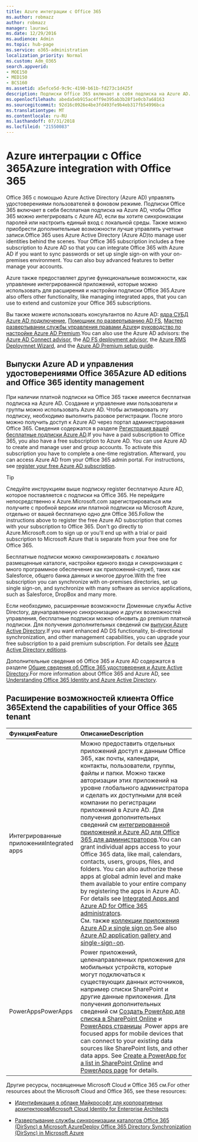```yaml
---
title: Azure интеграции с Office 365
ms.author: robmazz
author: robmazz
manager: laurawi
ms.date: 12/29/2016
ms.audience: Admin
ms.topic: hub-page
ms.service: o365-administration
localization_priority: Normal
ms.custom: Adm_O365
search.appverid:
- MOE150
- MED150
- BCS160
ms.assetid: a5efce5d-9c9c-4190-b61b-fd273c1d425f
description: Подписки Office 365 включает в себя подписка на Azure AD. Интеграция Office 365 с Azure AD, если необходимо использовать синхронизацию паролей или единого входа с локальной среды.
ms.openlocfilehash: abeda5eb915ac4ff9e395ab3b28f1e0cb7a68163
ms.sourcegitcommit: 92d16c0926e4be3fd493fe9b4eb317fb54996bca
ms.translationtype: MT
ms.contentlocale: ru-RU
ms.lasthandoff: 07/31/2018
ms.locfileid: "21550083"
---
```

# <a name="azure-integration-with-office-365"></a><span data-ttu-id="3ba75-104">Azure интеграции с Office 365</span><span class="sxs-lookup"><span data-stu-id="3ba75-104">Azure integration with Office 365</span></span>

<span data-ttu-id="3ba75-p102">Office 365 с помощью Azure Active Directory (Azure AD) управлять удостоверениями пользователей в фоновом режиме. Подписки Office 365 включает в себя бесплатная подписка на Azure AD, чтобы Office 365 можно интегрировать с Azure AD, если вы хотите синхронизации паролей или настроить единый вход с локальной среды. Также можно приобрести дополнительные возможности лучше управлять учетные записи.</span><span class="sxs-lookup"><span data-stu-id="3ba75-p102">Office 365 uses Azure Active Directory (Azure AD)to manage user identities behind the scenes. Your Office 365 subscription includes a free subscription to Azure AD so that you can integrate Office 365 with Azure AD if you want to sync passwords or set up single sign-on with your on-premises environment. You can also buy advanced features to better manage your accounts.</span></span>
  
<span data-ttu-id="3ba75-108">Azure также предоставляет другие функциональные возможности, как управление интегрированной приложений, которые можно использовать для расширения и настройки подписки Office 365.</span><span class="sxs-lookup"><span data-stu-id="3ba75-108">Azure also offers other functionality, like managing integrated apps, that you can use to extend and customize your Office 365 subscriptions.</span></span>
  
<span data-ttu-id="3ba75-109">Вы также можете использовать консультантов по Azure AD: [ядра СУБД Azure AD подключение](https://aka.ms/aadconnectpwsync), [Помощник по развертыванию AD FS](https://aka.ms/adfsguidance), [Мастер развертывании службы управления правами Azure](https://aka.ms/azuremsguidance)и [руководство по настройке Azure AD Premium](https://aka.ms/aadpguidance).</span><span class="sxs-lookup"><span data-stu-id="3ba75-109">You can also use the Azure AD advisors: the [Azure AD Connect advisor](https://aka.ms/aadconnectpwsync), the [AD FS deployment advisor](https://aka.ms/adfsguidance), the [Azure RMS Deploymnet Wizard](https://aka.ms/azuremsguidance), and the [Azure AD Premium setup guide](https://aka.ms/aadpguidance).</span></span>
  
## <a name="azure-ad-editions-and-office-365-identity-management"></a><span data-ttu-id="3ba75-110">Выпуски Azure AD и управления удостоверениями Office 365</span><span class="sxs-lookup"><span data-stu-id="3ba75-110">Azure AD editions and Office 365 identity management</span></span>

<span data-ttu-id="3ba75-p103">При наличии платной подписки на Office 365 также имеется бесплатная подписка на Azure AD. Создание и управление ими пользователи и группы можно использовать Azure AD. Чтобы активировать эту подписку, необходимо выполнить разовое регистрации. После этого можно получить доступ к Azure AD через портал администрирования Office 365. Сведения содержатся в разделе [Регистрация вашей бесплатные подписки Azure AD](https://go.microsoft.com/fwlink/p/?LinkId=617127).</span><span class="sxs-lookup"><span data-stu-id="3ba75-p103">If you have a paid subscription to Office 365, you also have a free subscription to Azure AD. You can use Azure AD to create and manage user and group accounts. To activate this subscription you have to complete a one-time registration. Afterward, you can access Azure AD from your Office 365 admin portal. For instructions, see [register your free Azure AD subscription](https://go.microsoft.com/fwlink/p/?LinkId=617127).</span></span> 
  
> [!TIP]
> <span data-ttu-id="3ba75-p104">Следуйте инструкциям выше подписку register бесплатную Azure AD, которое поставляется с подписки на Office 365. Не перейдите непосредственно к Azure.Microsoft.com зарегистрироваться или получите с пробной версии или платной подписки на Microsoft Azure, отдельно от вашей бесплатную одно для Office 365.</span><span class="sxs-lookup"><span data-stu-id="3ba75-p104">Follow the instructions above to register the free Azure AD subscription that comes with your subscription to Office 365. Don't go directly to Azure.Microsoft.com to sign up or you'll end up with a trial or paid subscription to Microsoft Azure that is separate from your free one for Office 365.</span></span> 
  
<span data-ttu-id="3ba75-118">Бесплатные подписки можно синхронизировать с локально размещенные каталоги, настройки единого входа и синхронизация с много программное обеспечение как приложений-служб, таких как Salesforce, общего банка данных и многое другое.</span><span class="sxs-lookup"><span data-stu-id="3ba75-118">With the free subscription you can synchronize with on-premises directories, set up single sign-on, and synchronize with many software as service applications, such as Salesforce, DropBox and many more.</span></span>
  
<span data-ttu-id="3ba75-p105">Если необходимо, расширенные возможности Доменные службы Active Directory, двунаправленную синхронизацию и других возможностей управления, бесплатные подписки можно обновить до premium платной подписки. Для получения дополнительных сведений см [выпуски Azure Active Directory](https://go.microsoft.com/fwlink/p/?LinkId=524280).</span><span class="sxs-lookup"><span data-stu-id="3ba75-p105">If you want enhanced AD DS functionality, bi-directional synchronization, and other management capabilities, you can upgrade your free subscription to a paid premium subscription. For details see [Azure Active Directory editions](https://go.microsoft.com/fwlink/p/?LinkId=524280).</span></span>
  
<span data-ttu-id="3ba75-121">Дополнительные сведения об Office 365 и Azure AD содержатся в разделе [Общие сведения об Office 365 удостоверения и Azure Active Directory](https://support.office.com/article/06a189e7-5ec6-4af2-94bf-a22ea225a7a9).</span><span class="sxs-lookup"><span data-stu-id="3ba75-121">For more information about Office 365 and Azure AD, see [Understanding Office 365 Identity and Azure Active Directory](https://support.office.com/article/06a189e7-5ec6-4af2-94bf-a22ea225a7a9).</span></span>
  
## <a name="extend-the-capabilities-of-your-office-365-tenant"></a><span data-ttu-id="3ba75-122">Расширение возможностей клиента Office 365</span><span class="sxs-lookup"><span data-stu-id="3ba75-122">Extend the capabilities of your Office 365 tenant</span></span>

|<span data-ttu-id="3ba75-123">**Функция**</span><span class="sxs-lookup"><span data-stu-id="3ba75-123">**Feature**</span></span>|<span data-ttu-id="3ba75-124">**Описание**</span><span class="sxs-lookup"><span data-stu-id="3ba75-124">**Description**</span></span>|
|:-----|:-----|
|<span data-ttu-id="3ba75-125">Интегрированные приложения</span><span class="sxs-lookup"><span data-stu-id="3ba75-125">Integrated apps</span></span>  <br/> |<span data-ttu-id="3ba75-p106">Можно предоставить отдельных приложений доступ к данным Office 365, как почты, календари, контакты, пользователи, группы, файлы и папки. Можно также авторизации этих приложений на уровне глобального администратора и сделать их доступными для всей компании по регистрации приложений в Azure AD. Для получения дополнительных сведений см [интегрированной приложений и Azure AD для Office 365 для администраторов](https://support.office.com/article/cb2250e3-451e-416f-bf4e-363549652c2a).</span><span class="sxs-lookup"><span data-stu-id="3ba75-p106">You can grant individual apps access to your Office 365 data, like mail, calendars, contacts, users, groups, files, and folders. You can also authorize these apps at global admin level and make them available to your entire company by registering the apps in Azure AD. For details see [Integrated Apps and Azure AD for Office 365 administrators](https://support.office.com/article/cb2250e3-451e-416f-bf4e-363549652c2a).  </span></span><br/> <span data-ttu-id="3ba75-129">См. также [коллекции приложения Azure AD и single sign on](https://go.microsoft.com/fwlink/p/?LinkId=698604).</span><span class="sxs-lookup"><span data-stu-id="3ba75-129">See also [Azure AD application gallery and single-sign-on](https://go.microsoft.com/fwlink/p/?LinkId=698604).</span></span>  <br/> |
|<span data-ttu-id="3ba75-130">PowerApps</span><span class="sxs-lookup"><span data-stu-id="3ba75-130">PowerApps</span></span>  <br/> | <span data-ttu-id="3ba75-p107">Power приложений, целенаправленных приложения для мобильных устройств, которые могут подключаться к существующих данных источников, например списки SharePoint и другие данные приложения. Для получения дополнительных сведений см [Создать PowerApp для списка в SharePoint Online](https://support.office.com/article/9338b2d2-67ac-4b81-8e67-97da27e5e9ab) и [PowerApps страницы](https://powerapps.microsoft.com/) .</span><span class="sxs-lookup"><span data-stu-id="3ba75-p107">Power apps are focused apps for mobile devices that can connect to your existing data sources like SharePoint lists, and other data apps. See [Create a PowerApp for a list in SharePoint Online](https://support.office.com/article/9338b2d2-67ac-4b81-8e67-97da27e5e9ab) and [PowerApps page](https://powerapps.microsoft.com/) for details.  </span></span><br/> |
   
<span data-ttu-id="3ba75-133">Другие ресурсы, посвященные Microsoft Cloud и Office 365 см.</span><span class="sxs-lookup"><span data-stu-id="3ba75-133">For other resources about the Microsoft Cloud and Office 365, see these resources:</span></span>
  
- [<span data-ttu-id="3ba75-134">Идентификация в облаке Майкрософт для корпоративных архитекторов</span><span class="sxs-lookup"><span data-stu-id="3ba75-134">Microsoft Cloud Identity for Enterprise Architects</span></span>](https://go.microsoft.com/fwlink/p/?LinkId=828642)
    
- [<span data-ttu-id="3ba75-135">Развертывание службы синхронизации каталогов Office 365 (DirSync) в Microsoft Azure</span><span class="sxs-lookup"><span data-stu-id="3ba75-135">Deploy Office 365 Directory Synchronization (DirSync) in Microsoft Azure</span></span>](https://go.microsoft.com/fwlink/p/?LinkId=517887)
    

